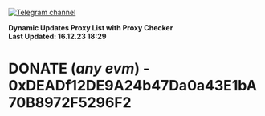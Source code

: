 [![Telegram channel](https://img.shields.io/endpoint?url=https://runkit.io/damiankrawczyk/telegram-badge/branches/master?url=https://t.me/n4z4v0d)](https://t.me/n4z4v0d) 

**Dynamic Updates Proxy List with Proxy Checker**  
**Last Updated: 16.12.23 18:29**

# DONATE (_any evm_) - 0xDEADf12DE9A24b47Da0a43E1bA70B8972F5296F2
